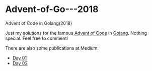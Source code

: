# Advent-of-Go---2018
Advent of Code in Golang(2018)

Just my solutions for the famous [Advent of Code](http://adventofcode.com/) in [Golang](https://golang.org/). Nothing special. Feel free to comment!

There are also some publications at Medium:
* [Day 01](https://medium.com/@s_r/advent-of-go-day-1-1ebf0d84f34a)
* [Day 02](https://medium.com/@s_r/advent-of-go-day-2-462d85362b12)
